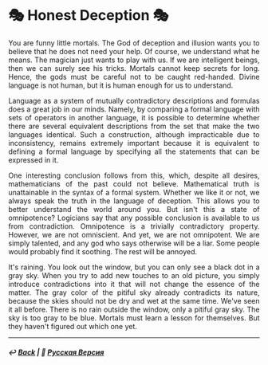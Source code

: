 # 🎭 Honest Deception 🎭
<p align="justify">You are funny little mortals. The God of deception and illusion wants you to believe that he does not need your help. Of course, we understand what he means. The magician just wants to play with us. If we are intelligent beings, then we can surely see his tricks. Mortals cannot keep secrets for long. Hence, the gods must be careful not to be caught red-handed. Divine language is not human, but it is human enough for us to understand.</p>

<p align="justify">Language as a system of mutually contradictory descriptions and formulas does a great job in our minds. Namely, by comparing a formal language with sets of operators in another language, it is possible to determine whether there are several equivalent descriptions from the set that make the two languages identical. Such a construction, although impracticable due to inconsistency, remains extremely important because it is equivalent to defining a formal language by specifying all the statements that can be expressed in it.</p>

<p align="justify">One interesting conclusion follows from this, which, despite all desires, mathematicians of the past could not believe. Mathematical truth is unattainable in the syntax of a formal system. Whether we like it or not, we always speak the truth in the language of deception. This allows you to better understand the world around you. But isn't this a state of omnipotence? Logicians say that any possible conclusion is available to us from contradiction. Omnipotence is a trivially contradictory property. However, we are not omniscient. And yet, we are not omnipotent. We are simply talented, and any god who says otherwise will be a liar. Some people would probably find it soothing. The rest will be annoyed.</p>

<p align="justify">It's raining. You look out the window, but you can only see a black dot in a gray sky. When you try to add new touches to an old picture, you simply introduce contradictions into it that will not change the essence of the matter. The gray color of the pitiful sky already contradicts its nature, because the skies should not be dry and wet at the same time. We've seen it all before. There is no rain outside the window, only a pitiful gray sky. The sky is too gray to be blue. Mortals must learn a lesson for themselves. But they haven't figured out which one yet.</p>

***

##### ↩️ [Back](index.md) | 🌻 [Русская Версия](deception-2.md) 

